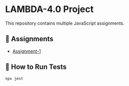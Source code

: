 # LAMBDA-4.0 Project

This repository contains multiple JavaScript assignments.

## 📁 Assignments

- [Assignment-1](./Assignment-1/README.md)

## 📌 How to Run Tests

```sh
npx jest
```
